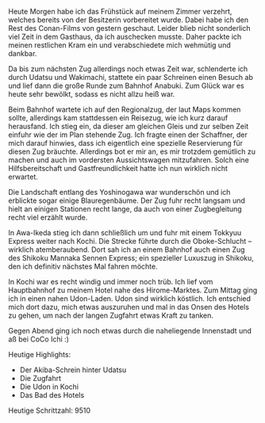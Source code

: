 Heute Morgen habe ich das Frühstück auf meinem Zimmer verzehrt, welches bereits von der Besitzerin vorbereitet wurde. Dabei habe ich den Rest des Conan-Films von gestern geschaut. Leider blieb nicht sonderlich viel Zeit in dem Gasthaus, da ich auschecken musste. Daher packte ich meinen restlichen Kram ein und verabschiedete mich wehmütig und dankbar.

Da bis zum nächsten Zug allerdings noch etwas Zeit war, schlenderte ich durch Udatsu und Wakimachi, stattete ein paar Schreinen einen Besuch ab und lief dann die große Runde zum Bahnhof Anabuki. Zum Glück war es heute sehr bewölkt, sodass es nicht allzu heiß war.

Beim Bahnhof wartete ich auf den Regionalzug, der laut Maps kommen sollte, allerdings kam stattdessen ein Reisezug, wie ich kurz darauf herausfand. Ich stieg ein, da dieser am gleichen Gleis und zur selben Zeit einfuhr wie der im Plan stehende Zug. Ich fragte einen der Schaffner, der mich darauf hinwies, dass ich eigentlich eine spezielle Reservierung für diesen Zug bräuchte. Allerdings bot er mir an, es mir trotzdem gemütlich zu machen und auch im vordersten Aussichtswagen mitzufahren. Solch eine Hilfsbereitschaft und Gastfreundlichkeit hatte ich nun wirklich nicht erwartet.

Die Landschaft entlang des Yoshinogawa war wunderschön und ich erblickte sogar einige Blauregenbäume. Der Zug fuhr recht langsam und hielt an einigen Stationen recht lange, da auch von einer Zugbegleitung recht viel erzählt wurde.

In Awa-Ikeda stieg ich dann schließlich um und fuhr mit einem Tokkyuu Express weiter nach Kochi. Die Strecke führte durch die Oboke-Schlucht – wirklich atemberaubend. Dort sah ich an einem Bahnhof auch einen Zug des Shikoku Mannaka Sennen Express; ein spezieller Luxuszug in Shikoku, den ich definitiv nächstes Mal fahren möchte.

In Kochi war es recht windig und immer noch trüb. Ich lief vom Hauptbahnhof zu meinem Hotel nahe des Hirome-Marktes. Zum Mittag ging ich in einen nahen Udon-Laden. Udon sind wirklich köstlich. Ich entschied mich dort dazu, mich etwas auszuruhen und mal in das Onsen des Hotels zu gehen, um nach der langen Zugfahrt etwas Kraft zu tanken.

Gegen Abend ging ich noch etwas durch die naheliegende Innenstadt und aß bei CoCo Ichi :)

Heutige Highlights:
- Der Akiba-Schrein hinter Udatsu
- Die Zugfahrt
- Die Udon in Kochi
- Das Bad des Hotels

Heutige Schrittzahl: 9510